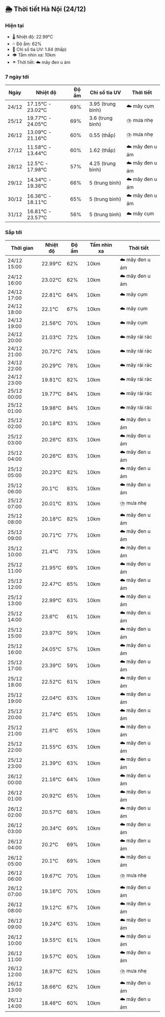 ## 🌦️ Thời tiết Hà Nội (24/12)

### Hiện tại

- 🌡️ Nhiệt độ: 22.99℃
- 💦 Độ ẩm: 62%
- 🌟 Chỉ số tia UV: 1.84 (thấp)
- 👁️ Tầm nhìn xa: 10km
- ☂️ Thời tiết: ☁️ mây đen u ám

### 7 ngày tới

| Ngày | Nhiệt độ | Độ ẩm | Chỉ số tia UV | Thời tiết |
| --- | --- | --- | --- | --- |
| 24/12 | 17.15℃ - 23.02℃ | 69% | 3.95 (trung bình) | ☁️ mây cụm |
| 25/12 | 19.77℃ - 24.05℃ | 69% | 3.6 (trung bình) | ⛈️ mưa nhẹ |
| 26/12 | 13.09℃ - 21.16℃ | 60% | 0.55 (thấp) | ⛈️ mưa nhẹ |
| 27/12 | 11.58℃ - 13.44℃ | 60% | 1.62 (thấp) | ☁️ mây đen u ám |
| 28/12 | 12.5℃ - 17.98℃ | 57% | 4.25 (trung bình) | ☁️ mây đen u ám |
| 29/12 | 14.34℃ - 19.36℃ | 66% | 5 (trung bình) | ☁️ mây đen u ám |
| 30/12 | 16.36℃ - 18.11℃ | 65% | 5 (trung bình) | ☁️ mây đen u ám |
| 31/12 | 16.81℃ - 23.57℃ | 56% | 5 (trung bình) | ☁️ mây cụm |

### Sắp tới

| Thời gian | Nhiệt độ | Độ ẩm | Tầm nhìn xa | Thời tiết |
| --- | --- | --- | --- | --- |
| 24/12 15:00 | 22.99℃ | 62% | 10km | ☁️ mây đen u ám |
| 24/12 16:00 | 23.02℃ | 62% | 10km | ☁️ mây đen u ám |
| 24/12 17:00 | 22.81℃ | 64% | 10km | ☁️ mây cụm |
| 24/12 18:00 | 22.1℃ | 67% | 10km | ☁️ mây cụm |
| 24/12 19:00 | 21.56℃ | 70% | 10km | ☁️ mây cụm |
| 24/12 20:00 | 21.03℃ | 72% | 10km | ☁️ mây rải rác |
| 24/12 21:00 | 20.72℃ | 74% | 10km | ☁️ mây rải rác |
| 24/12 22:00 | 20.29℃ | 78% | 10km | ☁️ mây rải rác |
| 24/12 23:00 | 19.81℃ | 82% | 10km | ☁️ mây rải rác |
| 25/12 00:00 | 19.77℃ | 84% | 10km | ☁️ mây rải rác |
| 25/12 01:00 | 19.98℃ | 84% | 10km | ☁️ mây rải rác |
| 25/12 02:00 | 20.18℃ | 83% | 10km | ☁️ mây đen u ám |
| 25/12 03:00 | 20.26℃ | 83% | 10km | ☁️ mây đen u ám |
| 25/12 04:00 | 20.26℃ | 83% | 10km | ☁️ mây đen u ám |
| 25/12 05:00 | 20.23℃ | 82% | 10km | ☁️ mây đen u ám |
| 25/12 06:00 | 20.1℃ | 83% | 10km | ☁️ mây đen u ám |
| 25/12 07:00 | 20.01℃ | 83% | 10km | ⛈️ mưa nhẹ |
| 25/12 08:00 | 20.18℃ | 82% | 10km | ☁️ mây đen u ám |
| 25/12 09:00 | 20.71℃ | 77% | 10km | ☁️ mây đen u ám |
| 25/12 10:00 | 21.4℃ | 73% | 10km | ☁️ mây đen u ám |
| 25/12 11:00 | 21.95℃ | 69% | 10km | ☁️ mây đen u ám |
| 25/12 12:00 | 22.47℃ | 65% | 10km | ☁️ mây đen u ám |
| 25/12 13:00 | 22.99℃ | 63% | 10km | ☁️ mây đen u ám |
| 25/12 14:00 | 23.6℃ | 61% | 10km | ☁️ mây đen u ám |
| 25/12 15:00 | 23.97℃ | 59% | 10km | ☁️ mây đen u ám |
| 25/12 16:00 | 24.05℃ | 57% | 10km | ☁️ mây đen u ám |
| 25/12 17:00 | 23.39℃ | 59% | 10km | ☁️ mây đen u ám |
| 25/12 18:00 | 22.52℃ | 61% | 10km | ☁️ mây đen u ám |
| 25/12 19:00 | 22.04℃ | 63% | 10km | ☁️ mây đen u ám |
| 25/12 20:00 | 21.74℃ | 65% | 10km | ☁️ mây đen u ám |
| 25/12 21:00 | 21.6℃ | 65% | 10km | ☁️ mây đen u ám |
| 25/12 22:00 | 21.55℃ | 63% | 10km | ☁️ mây đen u ám |
| 25/12 23:00 | 21.39℃ | 63% | 10km | ☁️ mây đen u ám |
| 26/12 00:00 | 21.16℃ | 64% | 10km | ☁️ mây đen u ám |
| 26/12 01:00 | 20.92℃ | 65% | 10km | ☁️ mây đen u ám |
| 26/12 02:00 | 20.57℃ | 68% | 10km | ☁️ mây đen u ám |
| 26/12 03:00 | 20.34℃ | 69% | 10km | ☁️ mây đen u ám |
| 26/12 04:00 | 20.2℃ | 69% | 10km | ☁️ mây đen u ám |
| 26/12 05:00 | 20.1℃ | 69% | 10km | ☁️ mây đen u ám |
| 26/12 06:00 | 19.67℃ | 70% | 10km | ⛈️ mưa nhẹ |
| 26/12 07:00 | 19.16℃ | 70% | 10km | ☁️ mây đen u ám |
| 26/12 08:00 | 19.12℃ | 67% | 10km | ☁️ mây đen u ám |
| 26/12 09:00 | 19.24℃ | 63% | 10km | ☁️ mây đen u ám |
| 26/12 10:00 | 19.55℃ | 61% | 10km | ☁️ mây đen u ám |
| 26/12 11:00 | 19.57℃ | 60% | 10km | ☁️ mây đen u ám |
| 26/12 12:00 | 18.97℃ | 62% | 10km | ⛈️ mưa nhẹ |
| 26/12 13:00 | 18.66℃ | 62% | 10km | ☁️ mây đen u ám |
| 26/12 14:00 | 18.46℃ | 60% | 10km | ☁️ mây đen u ám |

